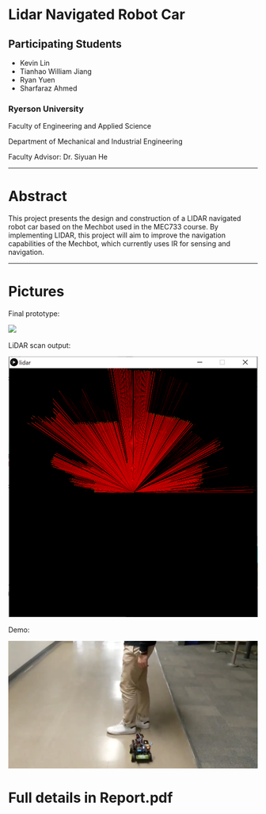 # Lidar Navigated Robot Car

## Participating Students
* Kevin Lin
* Tianhao William Jiang
* Ryan Yuen
* Sharfaraz Ahmed

### Ryerson University
Faculty of Engineering and Applied Science

Department of Mechanical and Industrial Engineering

Faculty Advisor: Dr. Siyuan He
___
# Abstract

This project presents the design and construction of a LIDAR navigated robot car based on the Mechbot used in the MEC733 course. By implementing LIDAR, this project will aim to improve the navigation capabilities of the Mechbot, which currently uses IR for sensing and navigation.
___
# Pictures

Final prototype: 

![](images/prototype.jpg)

LiDAR scan output:

![](images/processing.png)

Demo: 

![](images/test.png)

# Full details in Report.pdf
